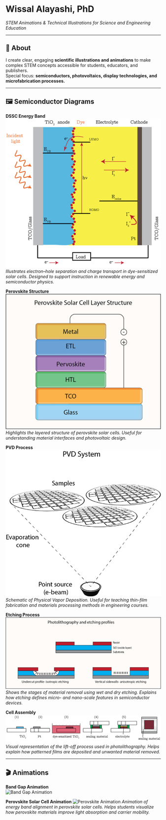 # Wissal Alayashi, PhD  
*STEM Animations & Technical Illustrations for Science and Engineering Education*  

---

## 📘 About  
I create clear, engaging **scientific illustrations and animations** to make complex STEM concepts accessible for students, educators, and publishers.  
Special focus: **semiconductors, photovoltaics, display technologies, and microfabrication processes.**

---

## 🖼️ Semiconductor Diagrams  

**DSSC Energy Band**  
![DSSC Energy Band](DSSC-Energy-Band.png)  
*Illustrates electron–hole separation and charge transport in dye-sensitized solar cells. Designed to support instruction in renewable energy and semiconductor physics.*  

**Perovskite Structure**  
![Perovskite Structure](Perovskite.png)  
*Highlights the layered structure of perovskite solar cells. Useful for understanding material interfaces and photovoltaic design.*  

**PVD Process**  
![PVD Process](PVD.png)  
*Schematic of Physical Vapor Deposition. Useful for teaching thin-film fabrication and materials processing methods in engineering courses.*  

**Etching Process**  
![Etching Process](Etching-profiles.png)  
*Shows the stages of material removal using wet and dry etching. Explains how etching defines micro- and nano-scale features in semiconductor devices.*  

**Cell Assembly**  
![Cell Assembly](Cell-assembly.png)  
*Visual representation of the lift-off process used in photolithography. Helps explain how patterned films are deposited and unwanted material removed.*  

---

## 🎬 Animations  
 

**Band Gap Animation**  
![Band Gap Animation](assets/animations/bandgap.gif)  

**Perovskite Solar Cell Animation** 
![Perovskite Animation](RECOVER_Perovskite-1.gif)
*Animation of energy band alignment in perovskite solar cells. Helps students visualize how perovskite materials improve light absorption and carrier mobility.*  

